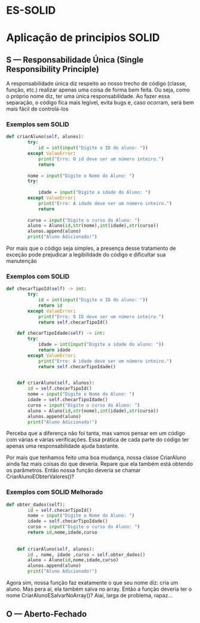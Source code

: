 # ES-SOLID
 
# Aplicação de principios SOLID



## S — Responsabilidade Única (Single Responsibility Principle)

A responsabilidade única diz respeito ao nosso trecho de código (classe, função, etc.) realizar apenas uma coisa de forma bem feita. Ou seja, como o próprio nome diz, ter uma única responsabilidade. Ao fazer essa separação, o código fica mais legível, evita bugs e, caso ocorram, será bem mais fácil de controlá-los




### Exemplos sem SOLID

```python
def criarAluno(self, alunos):
        try:
            id = int(input("Digite o ID do aluno: "))
        except ValueError:
            print("Erro: O id deve ser um número inteiro.")
            return
            
        nome = input("Digite o Nome do Aluno: ")
        try:
            
            idade = input("Digite a idade do Aluno: ")
        except ValueError:
            print("Erro: A idade deve ser um número inteiro.")
            return
        
        curso = input("Digite o curso do Aluno: ")
        aluno = Aluno(id,str(nome),int(idade),str(curso))
        alunos.append(aluno)
        print("Aluno Adicionado!")
```
Por mais que o código seja simples, a presença desse tratamento de exceção pode prejudicar a legibilidade do código e dificultar sua manutenção


### Exemplos com SOLID

```python
def checarTipoId(self) -> int:
        try:
            id = int(input("Digite o ID do aluno: "))
            return id  
        except ValueError:
            print("Erro: O ID deve ser um número inteiro.")
            return self.checarTipoId()
        
    def checarTipoIdade(self) -> int:
        try:
            idade = int(input("Digite a idade do aluno: "))
            return idade  
        except ValueError:
            print("Erro: A idade deve ser um número inteiro.")
            return self.checarTipoIdade()

        
    def criarAluno(self, alunos):
        id = self.checarTipoId()
        nome = input("Digite o Nome do Aluno: ")
        idade = self.checarTipoIdade()
        curso = input("Digite o curso do Aluno: ")
        aluno = Aluno(id,str(nome),int(idade),str(curso))
        alunos.append(aluno)
        print("Aluno Adicionado!")
```
Perceba que a diferença não foi tanta, mas vamos pensar em um código com várias e várias verificações. Essa prática de cada parte do código ter apenas uma responsabilidade ajuda bastante.

Por mais que tenhamos feito uma boa mudança, nossa classe CriarAluno ainda faz mais coisas do que deveria. Repare que ela também está obtendo os parâmetros. Então nossa função deveria se chamar CriarAlunoEObterValores()?

### Exemplos com SOLID Melhorado


```python
def obter_dados(self):
        id = self.checarTipoId()
        nome = input("Digite o Nome do Aluno: ")
        idade = self.checarTipoIdade()
        curso = input("Digite o curso do Aluno: ")
        return id,nome,idade,curso
            
    
    def criarAluno(self, alunos):
        id , nome, idade ,curso = self.obter_dados()
        aluno = Aluno(id,nome,idade,curso)
        alunos.append(aluno)
        print("Aluno Adicionado!")
```

Agora sim, nossa função faz exatamente o que seu nome diz: cria um aluno. Mas pera aí, ela também salva no array. Então a função deveria ter o nome CriarAlunoESalvarNoArray()? Aiai, larga de problema, rapaz...


## O — Aberto-Fechado

